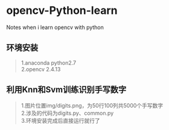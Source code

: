 opencv-Python-learn
====
Notes when i learn opencv with python 

## 环境安装  
>1.anaconda python2.7  
>2.opencv 2.4.13  
 
## 利用Knn和Svm训练识别手写数字  
>1.图片位置img/digits.png，为50行100列共5000个手写数字  
>2.涉及的代码为digits.py、common.py  
>3.环境安装完成后直接运行就行了
